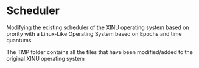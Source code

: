Scheduler
=========

Modifying the existing scheduler of the XINU operating system based on prority with a Linux-Like Operating System based on Epochs and time quantums

The TMP folder contains all the files that have been modified/added to the original XINU operating system
